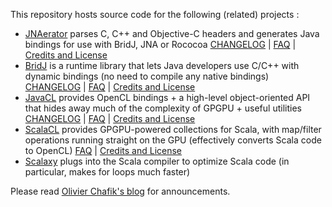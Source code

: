 This repository hosts source code for the following (related) projects :

*   [JNAerator](http://code.google.com/p/jnaerator/) parses C, C++ and Objective-C headers and generates Java bindings for use with BridJ, JNA or Rococoa
    [CHANGELOG](https://github.com/ochafik/nativelibs4java/blob/master/libraries/jnaerator/CHANGELOG) | [FAQ](http://code.google.com/p/jnaerator/wiki/JNAeratorFAQ) | [Credits and License](http://code.google.com/p/jnaerator/wiki/CreditsAndLicense)
*   [BridJ](http://code.google.com/p/bridj/) is a runtime library that lets Java developers use C/C++ with dynamic bindings (no need to compile any native bindings)
    [CHANGELOG](https://github.com/ochafik/nativelibs4java/blob/master/libraries/BridJ/CHANGELOG) | [FAQ](http://code.google.com/p/bridj/wiki/FAQ) | [Credits and License](http://code.google.com/p/bridj/wiki/CreditsAndLicense)
*   [JavaCL](http://code.google.com/p/javacl/) provides OpenCL bindings + a high-level object-oriented API that hides away much of the complexity of GPGPU + useful utilities
    [CHANGELOG](https://github.com/ochafik/nativelibs4java/blob/master/libraries/OpenCL/CHANGELOG) | [FAQ](http://code.google.com/p/javacl/wiki/FAQ) | [Credits and License](http://code.google.com/p/bridj/wiki/CreditsAndLicense)
*   [ScalaCL](http://code.google.com/p/scalacl/) provides GPGPU-powered collections for Scala, with map/filter operations running straight on the GPU (effectively converts Scala code to OpenCL)
    [FAQ](http://code.google.com/p/scalacl/wiki/FAQ) | [Credits and License](http://code.google.com/p/bridj/wiki/CreditsAndLicense)
*   [Scalaxy](http://code.google.com/p/scalaxy/) plugs into the Scala compiler to optimize Scala code (in particular, makes for loops much faster)

Please read [Olivier Chafik's blog](http://ochafik.com/blog/) for announcements.


